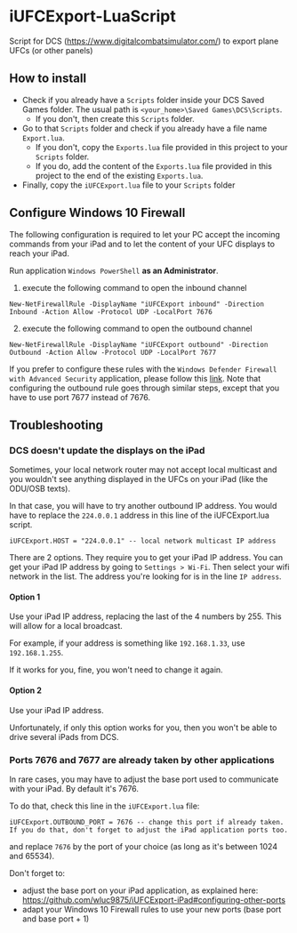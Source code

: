 # iUFCExport-LuaScript
Script for DCS (https://www.digitalcombatsimulator.com/) to export plane UFCs (or other panels)

## How to install
- Check if you already have a `Scripts` folder inside your DCS Saved Games folder. The usual path is `<your_home>\Saved Games\DCS\Scripts`.
  - If you don't, then create this `Scripts` folder.
- Go to that `Scripts` folder and check if you already have a file name `Export.lua`.
  - If you don't, copy the `Exports.lua` file provided in this project to your `Scripts` folder.
  - If you do, add the content of the `Exports.lua` file provided in this project to the end of the existing `Exports.lua`.
- Finally, copy the `iUFCExport.lua` file to your `Scripts` folder

## Configure Windows 10 Firewall
The following configuration is required to let your PC accept the incoming commands from your iPad and to let the content of your UFC displays to reach your iPad.

Run application `Windows PowerShell` **as an Administrator**.
1) execute the following command to open the inbound channel
````
New-NetFirewallRule -DisplayName "iUFCExport inbound" -Direction Inbound -Action Allow -Protocol UDP -LocalPort 7676
````
2) execute the following command to open the outbound channel
````
New-NetFirewallRule -DisplayName "iUFCExport outbound" -Direction Outbound -Action Allow -Protocol UDP -LocalPort 7677
````
If you prefer to configure these rules with the `Windows Defender Firewall with Advanced Security` application, please follow this [link](./config-firewall.md). Note that configuring the outbound rule goes through similar steps, except that you have to use port 7677 instead of 7676.

## Troubleshooting

### DCS doesn't update the displays on the iPad

Sometimes, your local network router may not accept local multicast and you wouldn't see anything displayed in the UFCs on your iPad (like the ODU/OSB texts).

In that case, you will have to try another outbound IP address. You would have to replace the `224.0.0.1` address in this line of the iUFCExport.lua script.

```
iUFCExport.HOST = "224.0.0.1" -- local network multicast IP address
```

There are 2 options. They require you to get your iPad IP address. You can get your iPad IP address by going to `Settings > Wi-Fi`. Then select your wifi network in the list.  The address you're looking for is in the line `IP address`.

#### Option 1

Use your iPad IP address, replacing the last of the 4 numbers by 255. This will allow for a local broadcast.

For example, if your address is something like `192.168.1.33`, use `192.168.1.255`.

If it works for you, fine, you won't need to change it again.

#### Option 2
Use your iPad IP address.

Unfortunately, if only this option works for you, then you won't be able to drive several iPads from DCS.

### Ports 7676 and 7677 are already taken by other applications

In rare cases, you may have to adjust the base port used to communicate with your iPad. By default it's 7676.

To do that, check this line in the `iUFCExport.lua` file:

 ```
 iUFCExport.OUTBOUND_PORT = 7676 -- change this port if already taken. If you do that, don't forget to adjust the iPad application ports too.
 ```

and replace `7676` by the port of your choice (as long as it's between 1024 and 65534).

Don't forget to:
* adjust the base port on your iPad application, as explained here: https://github.com/wluc9875/iUFCExport-iPad#configuring-other-ports
* adapt your Windows 10 Firewall rules to use your new ports (base port and base port + 1)
